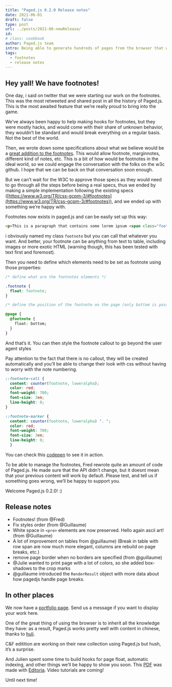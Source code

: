 ```yaml
---
title: "Paged.js 0.2.0 Release notes"
date: 2021-06-01
draft: false
type: post
url: ../posts/2021-06-newRelease/
id: 
# class: cookbook
author: Paged.js team
intro: Being able to generate hundreds of pages from the browser that will be printed on an offset printer using copper ink is great, but did you try footnotes?
tags:
  - footnotes
  - release notes
---
```



## Hey yall! We have footnotes!




One day, i said on twitter that we were starting our work on the footnotes. This was the most retweeted and shared post in all the history of Paged.js. This is the most awaited feature that we’re really proud to bring into the game. 

We’ve always been happy to help making hooks for footnotes, but they were mostly hacks, and would come with their share of unknown behavior, they wouldn’t be standard and would break everything on a regular basis. Not the best of the world.

Then, we wrote down some specifications about what we believe would be a [great addition to the footnotes](https://www.pagedjs.org/posts/2020-05-13-notes-about-notes/). This would allow footnote, marginnotes, different kind of notes, etc. This is a bit of how would be footnotes in the ideal world, so we could engage the conversation with the folks on the w3c github. I hope that we can be back on that conversation soon enough.

But we can’t wait for the W3C to approve those specs as they would need to go through all the steps before being a real specs, thus we ended by making a simple implementation following the existing specs ([https://www.w3.org/TR/css-gcpm-3/#footnotes](https://www.w3.org/TR/css-gcpm-3/#footnotes)), and we ended up with something we’re happy with.

Footnotes now exists in paged.js and can be easily set up this way:

```html
<p>This is a paragraph that contains some lorem ipsum <span class="footnote">Fake latin</span> content</p>
```

i obviously named my class `footnote` but you can call that whatever you want. And better, your footnote can be anything from text to table, including images or more exotic HTML (warning though, this has been tested with text first and foremost). 

Then you need to define which elements need to be set as footnote using those properties:


```css
/* define what are the footnotes elements */

.footnote {
  float: footnote;
}

/* define the position of the footnote on the page (only bottom is possible for now) */

@page {
  @footnote {
    float: bottom;
  }
}
```

And that’s it. You can then style the footnote callout to go beyond the user agent styles

Pay attention to the fact that there is no callout, they will be created automatically and you’ll be able to change their look with css without having to worry with the note numbering.


```css 
::footnote-call { 
  content: counter(footnote, loweralpha);
  color: red;
  font-weight: 700;
  font-size: 3em;
  line-height: 0; 
}

::footnote-marker {
  content: counter(footnote, loweralpha) ". ";
  color: red;
  font-weight: 700;
  font-size: 3em;
  line-height: 0; 
  }
```


You can check this [codepen](https://codepen.io/julientaq/pen/dyvQaKy) to see it in action.


To be able to manage the footnotes, Fred rewrote quite an amount of code of Paged.js. He made sure that the API didn’t change, but it doesnt mean that your previous content will work by default. Please test, and tell us if something goes wrong, we’ll be happy to support you.

Welcome Paged.js 0.2.0! :)

## Release notes

- Footnotes! (from @Fred)
- Fix styles order (from @Guillaume)
- White space in `<pre>` elements are now preserved. Hello again ascii art! (from @Guillaume)
- A lot of improvement on tables from @guillaume) (Break in table with row span are now much more elegant, columns are rebuild on page breaks, etc.)
- remove page border when no borders are specified (from @guillaume)
- @Julie wanted to print page with a lot of colors, so she added box-shadows to the crop marks
- @guillaume introduced the `RenderResult` object with more data about how pagedjs handle page breaks. 



## In other places

We now have a [portfolio page](http://pagedjs.org/examples/). Send us a message if you want to display your work here.

One of the great thing of using the browser is to inherit all the knowledge they have: as a result, Paged.js works pretty well with content in chinese, thanks to [huli](https://twitter.com/aszx87410).

C&F editition are working on their new collection using Paged.js but hush, it’s a surprise.

And Julien spent some time to build hooks for page float, automatic indexing, and other things we’ll be happy to show you soon. This [PDF](img/exampleOUT.pdf) was made with [Editoria](www.editoria.pub). Video tutorials are coming!

Until next time!




